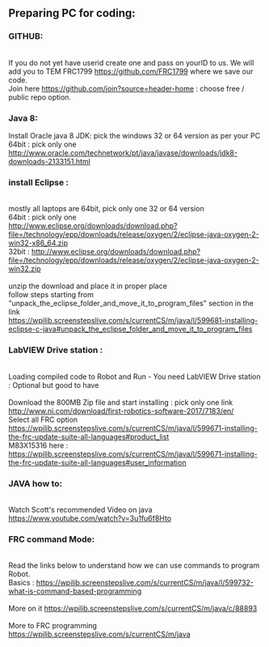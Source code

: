 ## Preparing PC for coding:

### GITHUB:
<br>If you do not yet have userid create one and pass on yourID to us. We will add you to TEM FRC1799 https://github.com/FRC1799 where we save our code.
<br>Join here https://github.com/join?source=header-home  : choose free / public repo option.

### Java 8: <br>
Install Oracle java 8 JDK: pick the windows 32 or 64 version as per your PC
<br>	64bit : pick only one 
<br>http://www.oracle.com/technetwork/pt/java/javase/downloads/jdk8-downloads-2133151.html
### install Eclipse :
<br>mostly all laptops are 64bit, pick only one 32 or 64 version
<br>64bit : pick only one 
<br>http://www.eclipse.org/downloads/download.php?file=/technology/epp/downloads/release/oxygen/2/eclipse-java-oxygen-2-win32-x86_64.zip 
<br>32bit : http://www.eclipse.org/downloads/download.php?file=/technology/epp/downloads/release/oxygen/2/eclipse-java-oxygen-2-win32.zip	
<br>unzip the download and place it in proper place
<br>follow steps starting from "unpack_the_eclipse_folder_and_move_it_to_program_files" section in the link
<br>https://wpilib.screenstepslive.com/s/currentCS/m/java/l/599681-installing-eclipse-c-java#unpack_the_eclipse_folder_and_move_it_to_program_files

### LabVIEW Drive station :
<br>Loading compiled code to Robot and Run -	You need LabVIEW Drive station : Optional but good to have 
<br>
<br>Download the 800MB Zip file and start installing :   pick only one link
<br>http://www.ni.com/download/first-robotics-software-2017/7183/en/
<br>Select all FRC option https://wpilib.screenstepslive.com/s/currentCS/m/java/l/599671-installing-the-frc-update-suite-all-languages#product_list
<br>M83X15316  here : https://wpilib.screenstepslive.com/s/currentCS/m/java/l/599671-installing-the-frc-update-suite-all-languages#user_information

### JAVA how to: 
<br>Watch Scott's recommended Video on java 
<br>https://www.youtube.com/watch?v=3u1fu6f8Hto

### FRC command Mode:
<br>Read the links below to understand how we can use commands to program Robot.
<br>Basics : https://wpilib.screenstepslive.com/s/currentCS/m/java/l/599732-what-is-command-based-programming	
<br>More on it https://wpilib.screenstepslive.com/s/currentCS/m/java/c/88893	 	
<br>More to FRC programming  https://wpilib.screenstepslive.com/s/currentCS/m/java
